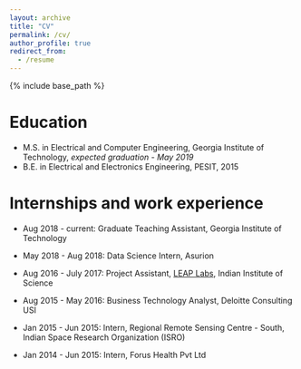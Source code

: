 ```yaml
---
layout: archive
title: "CV"
permalink: /cv/
author_profile: true
redirect_from:
  - /resume
---
```


{% include base_path %}

Education
======
* M.S. in Electrical and Computer Engineering, Georgia Institute of Technology, *expected graduation - May 2019*
* B.E. in Electrical and Electronics Engineering, PESIT, 2015

Internships and work experience
======
* Aug 2018 - current: Graduate Teaching Assistant,  Georgia Institute of Technology

* May 2018 - Aug 2018: Data Science Intern, Asurion

* Aug 2016 - July 2017: Project Assistant, [LEAP Labs](http://leap.ee.iisc.ac.in/), Indian Institute of Science

* Aug 2015 - May 2016: Business Technology Analyst, Deloitte Consulting USI

* Jan 2015 - Jun 2015: Intern, Regional Remote Sensing Centre - South, Indian Space Research Organization (ISRO)

* Jan 2014 - Jun 2015: Intern, Forus Health Pvt Ltd

  
<!-- Publications
======
  <ul>{% for post in site.publications %}
    {% include archive-single-cv.html %}
  {% endfor %}</ul>
   -->
